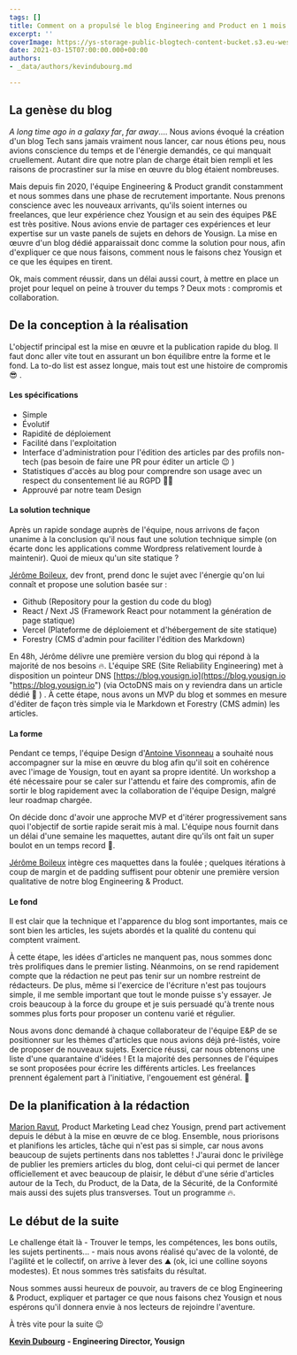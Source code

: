 ```yaml
---
tags: []
title: Comment on a propulsé le blog Engineering and Product en 1 mois
excerpt: ''
coverImage: https://ys-storage-public-blogtech-content-bucket.s3.eu-west-3.amazonaws.com/1-launch-blog.jpg
date: 2021-03-15T07:00:00.000+00:00
authors:
- _data/authors/kevindubourg.md

---
```

## La genèse du blog

_A long time ago in a galaxy far_, _far away_.... Nous avions évoqué la création d'un blog Tech sans jamais vraiment nous lancer, car nous étions peu, nous avions conscience du temps et de l'énergie demandés, ce qui manquait cruellement. Autant dire que notre plan de charge était bien rempli et les raisons de procrastiner sur la mise en œuvre du blog étaient nombreuses.

Mais depuis fin 2020, l'équipe Engineering & Product grandit constamment et nous sommes dans une phase de recrutement importante. Nous prenons conscience avec les nouveaux arrivants, qu'ils soient internes ou freelances, que leur expérience chez Yousign et au sein des équipes P&E est très positive. Nous avions envie de partager ces expériences et leur expertise sur un vaste panels de sujets en dehors de Yousign. La mise en œuvre d'un blog dédié apparaissait donc comme la solution pour nous, afin d'expliquer ce que nous faisons, comment nous le faisons chez Yousign et ce que les équipes en tirent.

Ok, mais comment réussir, dans un délai aussi court, à mettre en place un projet pour lequel on peine à trouver du temps ? Deux mots : compromis et collaboration.

## De la conception à la réalisation

L'objectif principal est la mise en œuvre et la publication rapide du blog. Il faut donc aller vite tout en assurant un bon équilibre entre la forme et le fond. La to-do list est assez longue, mais tout est une histoire de compromis 😎 .

#### **Les spécifications**

* Simple
* Évolutif
* Rapidité de déploiement
* Facilité dans l'exploitation
* Interface d'administration pour l'édition des articles par des profils non-tech (pas besoin de faire une PR pour éditer un article 😉 )
* Statistiques d'accès au blog pour comprendre son usage avec un respect du consentement lié au RGPD 👮‍♂️
* Approuvé par notre team Design

#### **La solution technique**

Après un rapide sondage auprès de l'équipe, nous arrivons de façon unanime à la conclusion qu'il nous faut une solution technique simple (on écarte donc les applications comme Wordpress relativement lourde à maintenir). Quoi de mieux qu'un site statique ?

[Jérôme Boileux](https://www.linkedin.com/in/jeromeboileux/?originalSubdomain=fr), dev front, prend donc le sujet avec l'énergie qu'on lui connaît et propose une solution basée sur :

* Github (Repository pour la gestion du code du blog)
* React / Next JS (Framework React pour notamment la génération de page statique)
* Vercel (Plateforme de déploiement et d'hébergement de site statique)
* Forestry (CMS d'admin pour faciliter l'édition des Markdown)

En 48h, Jérôme délivre une première version du blog qui répond à la majorité de nos besoins 🔥. L'équipe SRE (Site Reliability Engineering) met à disposition un pointeur DNS [https://blog.yousign.io](https://blog.yousign.io "https://blog.yousign.io") (via OctoDNS mais on y reviendra dans un article dédié 🤩 ) . À cette étape, nous avons un MVP du blog et sommes en mesure d'éditer de façon très simple via le Markdown et Forestry (CMS admin) les articles.

#### **La forme**

Pendant ce temps, l'équipe Design d'[Antoine Visonneau](https://www.linkedin.com/in/antoinevisonneau/?originalSubdomain=fr) a souhaité nous accompagner sur la mise en œuvre du blog afin qu'il soit en cohérence avec l'image de Yousign, tout en ayant sa propre identité. Un workshop a été nécessaire pour se caler sur l'attendu et faire des compromis, afin de sortir le blog rapidement avec la collaboration de l'équipe Design, malgré leur roadmap chargée.

On décide donc d'avoir une approche MVP et d'itérer progressivement sans quoi l'objectif de sortie rapide serait mis à mal. L'équipe nous fournit dans un délai d'une semaine les maquettes, autant dire qu'ils ont fait un super boulot en un temps record 🚀.

[Jérôme Boileux](https://www.linkedin.com/in/jeromeboileux/?originalSubdomain=fr) intègre ces maquettes dans la foulée ; quelques itérations à coup de margin et de padding suffisent pour obtenir une première version qualitative de notre blog Engineering & Product.

#### **Le fond**

Il est clair que la technique et l'apparence du blog sont importantes, mais ce sont bien les articles, les sujets abordés et la qualité du contenu qui comptent vraiment.

À cette étape, les idées d'articles ne manquent pas, nous sommes donc très prolifiques dans le premier listing. Néanmoins, on se rend rapidement compte que la rédaction ne peut pas tenir sur un nombre restreint de rédacteurs. De plus, même si l'exercice de l'écriture n'est pas toujours simple, il me semble important que tout le monde puisse s'y essayer. Je crois beaucoup à la force du groupe et je suis persuadé qu'à trente nous sommes plus forts pour proposer un contenu varié et régulier.

Nous avons donc demandé à chaque collaborateur de l'équipe E&P de se positionner sur les thèmes d'articles que nous avions déjà pré-listés, voire de proposer de nouveaux sujets. Exercice réussi, car nous obtenons une liste d'une quarantaine d'idées ! Et la majorité des personnes de l'équipes se sont proposées pour écrire les différents articles. Les freelances prennent également part à l'initiative, l'engouement est général. 🙌

## De la planification à la rédaction

[Marion Ravut](https://www.linkedin.com/in/marion-ravut/), Product Marketing Lead chez Yousign, prend part activement depuis le début à la mise en œuvre de ce blog. Ensemble, nous priorisons et planifions les articles, tâche qui n'est pas si simple, car nous avons beaucoup de sujets pertinents dans nos tablettes ! J'aurai donc le privilège de publier les premiers articles du blog, dont celui-ci qui permet de lancer officiellement et avec beaucoup de plaisir, le début d'une série d'articles autour de la Tech, du Product, de la Data, de la Sécurité, de la Conformité mais aussi des sujets plus transverses. Tout un programme 🔥.

## Le début de la suite

Le challenge était là - Trouver le temps, les compétences, les bons outils, les sujets pertinents... - mais nous avons réalisé qu'avec de la volonté, de l'agilité et le collectif, on arrive à lever des ⛰️ (ok, ici une colline soyons modestes). Et nous sommes très satisfaits du résultat.

Nous sommes aussi heureux de pouvoir, au travers de ce blog Engineering & Product, expliquer et partager ce que nous faisons chez Yousign et nous espérons qu'il donnera envie à nos lecteurs de rejoindre l'aventure.

À très vite pour la suite 😉

[**Kevin Dubourg**](https://www.linkedin.com/in/kevin-dubourg-586351146/) **- Engineering Director, Yousign**